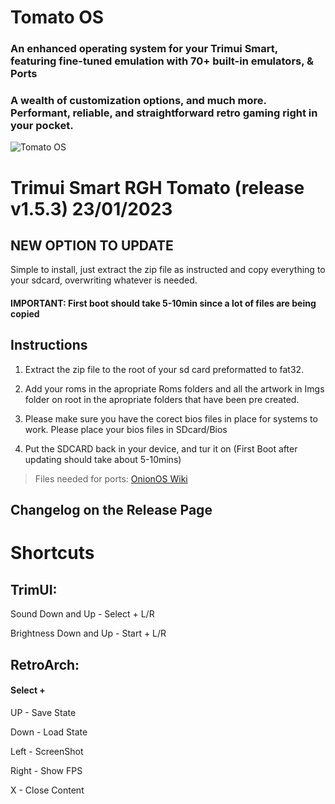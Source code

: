 # Tomato OS 
### An enhanced operating system for your Trimui Smart, featuring fine-tuned emulation with 70+ built-in emulators, & Ports
### A wealth of customization options, and much more. Performant, reliable, and straightforward retro gaming right in your pocket.
  
![Tomato OS](https://user-images.githubusercontent.com/36275837/214452990-b32eb5e7-a295-471d-8677-edd32f29b3e1.jpeg)



# Trimui Smart RGH Tomato (release v1.5.3) 23/01/2023 

## NEW OPTION TO UPDATE

Simple to install, just extract the zip file as instructed and copy everything to your sdcard, overwriting whatever is needed.

#### IMPORTANT: First boot should take 5-10min since a lot of files are being copied


## Instructions

1) Extract the zip file to the root of your sd card preformatted to fat32.

2) Add your roms in the apropriate Roms folders and all the artwork in Imgs folder on root in the apropriate folders that have been pre created.

3) Please make sure you have the corect bios files in place for systems to work. Please place your bios files in SDcard/Bios

4) Put the SDCARD back in your device, and tur it on (First Boot after updating should take about 5-10mins)

>Files needed for ports: [OnionOS Wiki](https://github.com/OnionUI/Onion/wiki/Ports-Collection)


## Changelog on the Release Page


# Shortcuts
## TrimUI:
Sound Down and Up - Select + L/R

Brightness Down and Up - Start + L/R

## RetroArch:
#### Select +
UP - Save State

Down - Load State

Left - ScreenShot

Right - Show FPS

X - Close Content
